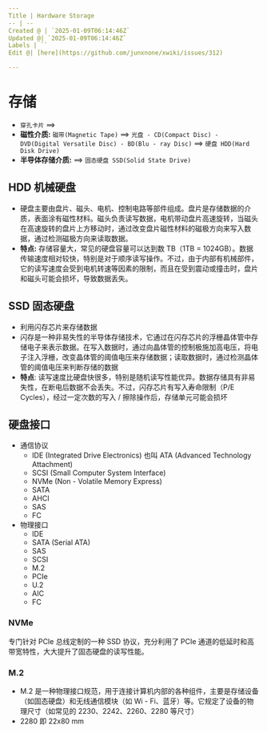 ```yaml
---
Title | Hardware Storage
-- | --
Created @ | `2025-01-09T06:14:46Z`
Updated @| `2025-01-09T06:14:46Z`
Labels | ``
Edit @| [here](https://github.com/junxnone/xwiki/issues/312)

---
```

# 存储
- `穿孔卡片` ==> 
- **磁性介质:** `磁带(Magnetic Tape)` ==> `光盘 - CD(Compact Disc) - DVD(Digital Versatile Disc) - BD(Blu - ray Disc)`  ==> `硬盘 HDD(Hard Disk Drive)` 
- **半导体存储介质:** ==> `固态硬盘 SSD(Solid State Drive)`



## HDD 机械硬盘 
- 硬盘主要由盘片、磁头、电机、控制电路等部件组成。盘片是存储数据的介质，表面涂有磁性材料。磁头负责读写数据，电机带动盘片高速旋转，当磁头在高速旋转的盘片上方移动时，通过改变盘片磁性材料的磁极方向来写入数据，通过检测磁极方向来读取数据。
- **特点:** 存储容量大，常见的硬盘容量可以达到数 TB（1TB = 1024GB）。数据传输速度相对较快，特别是对于顺序读写操作。不过，由于内部有机械部件，它的读写速度会受到电机转速等因素的限制，而且在受到震动或撞击时，盘片和磁头可能会损坏，导致数据丢失。

## SSD 固态硬盘
- 利用闪存芯片来存储数据
- 闪存是一种非易失性的半导体存储技术，它通过在闪存芯片的浮栅晶体管中存储电子来表示数据。在写入数据时，通过向晶体管的控制极施加高电压，将电子注入浮栅，改变晶体管的阈值电压来存储数据；读取数据时，通过检测晶体管的阈值电压来判断存储的数据
- **特点**: 读写速度比硬盘快很多，特别是随机读写性能优异。数据存储具有非易失性，在断电后数据不会丢失。不过，闪存芯片有写入寿命限制（P/E Cycles），经过一定次数的写入 / 擦除操作后，存储单元可能会损坏


## 硬盘接口
- 通信协议
  - IDE (Integrated Drive Electronics) 也叫 ATA (Advanced Technology Attachment)
  - SCSI (Small Computer System Interface)
  - NVMe (Non - Volatile Memory Express) 
  - SATA
  - AHCI
  - SAS
  - FC
- 物理接口
  - IDE
  - SATA (Serial ATA)
  - SAS
  - SCSI
  - M.2 
  - PCIe
  - U.2
  - AIC
  - FC

### NVMe

专门针对 PCIe 总线定制的一种 SSD 协议，充分利用了 PCIe 通道的低延时和高带宽特性，大大提升了固态硬盘的读写性能。


### M.2
- M.2 是一种物理接口规范，用于连接计算机内部的各种组件，主要是存储设备（如固态硬盘）和无线通信模块（如 Wi - Fi、蓝牙）等。它规定了设备的物理尺寸（如常见的 2230、2242、2260、2280 等尺寸）
- 2280 即 22x80 mm


